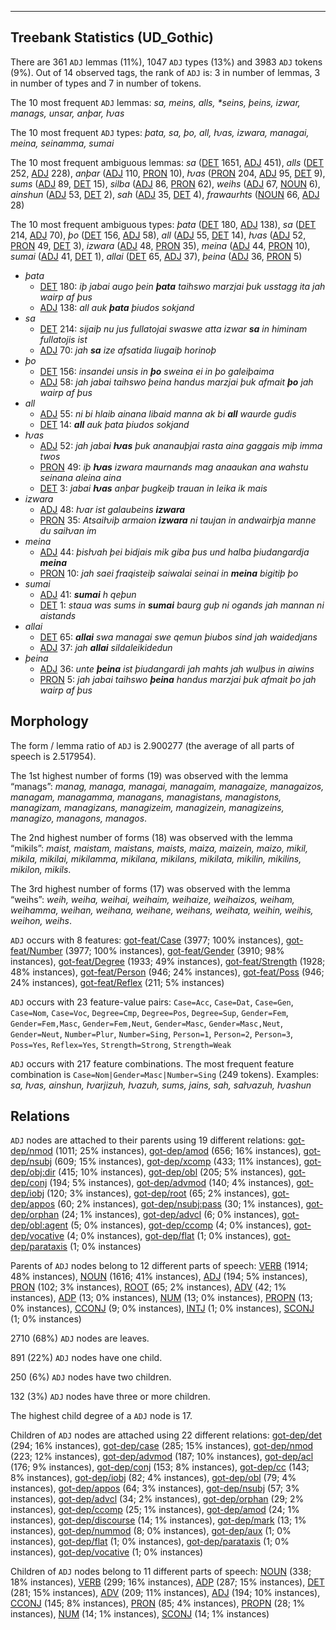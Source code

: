 

--------------------------------------------------------------------------------

## Treebank Statistics (UD_Gothic)

There are 361 `ADJ` lemmas (11%), 1047 `ADJ` types (13%) and 3983 `ADJ` tokens (9%).
Out of 14 observed tags, the rank of `ADJ` is: 3 in number of lemmas, 3 in number of types and 7 in number of tokens.

The 10 most frequent `ADJ` lemmas: <em>sa, meins, alls, *seins, þeins, izwar, manags, unsar, anþar, ƕas</em>

The 10 most frequent `ADJ` types:  <em>þata, sa, þo, all, ƕas, izwara, managai, meina, seinamma, sumai</em>

The 10 most frequent ambiguous lemmas: <em>sa</em> ([DET]() 1651, [ADJ]() 451), <em>alls</em> ([DET]() 252, [ADJ]() 228), <em>anþar</em> ([ADJ]() 110, [PRON]() 10), <em>ƕas</em> ([PRON]() 204, [ADJ]() 95, [DET]() 9), <em>sums</em> ([ADJ]() 89, [DET]() 15), <em>silba</em> ([ADJ]() 86, [PRON]() 62), <em>weihs</em> ([ADJ]() 67, [NOUN]() 6), <em>ainshun</em> ([ADJ]() 53, [DET]() 2), <em>sah</em> ([ADJ]() 35, [DET]() 4), <em>frawaurhts</em> ([NOUN]() 66, [ADJ]() 28)

The 10 most frequent ambiguous types:  <em>þata</em> ([DET]() 180, [ADJ]() 138), <em>sa</em> ([DET]() 214, [ADJ]() 70), <em>þo</em> ([DET]() 156, [ADJ]() 58), <em>all</em> ([ADJ]() 55, [DET]() 14), <em>ƕas</em> ([ADJ]() 52, [PRON]() 49, [DET]() 3), <em>izwara</em> ([ADJ]() 48, [PRON]() 35), <em>meina</em> ([ADJ]() 44, [PRON]() 10), <em>sumai</em> ([ADJ]() 41, [DET]() 1), <em>allai</em> ([DET]() 65, [ADJ]() 37), <em>þeina</em> ([ADJ]() 36, [PRON]() 5)


* <em>þata</em>
  * [DET]() 180: <em>iþ jabai augo þein <b>þata</b> taihswo marzjai þuk usstagg ita jah wairp af þus</em>
  * [ADJ]() 138: <em>all auk <b>þata</b> þiudos sokjand</em>
* <em>sa</em>
  * [DET]() 214: <em>sijaiþ nu jus fullatojai swaswe atta izwar <b>sa</b> in himinam fullatojis ist</em>
  * [ADJ]() 70: <em>jah <b>sa</b> ize afsatida liugaiþ horinoþ</em>
* <em>þo</em>
  * [DET]() 156: <em>insandei unsis in <b>þo</b> sweina ei in þo galeiþaima</em>
  * [ADJ]() 58: <em>jah jabai taihswo þeina handus marzjai þuk afmait <b>þo</b> jah wairp af þus</em>
* <em>all</em>
  * [ADJ]() 55: <em>ni bi hlaib ainana libaid manna ak bi <b>all</b> waurde gudis</em>
  * [DET]() 14: <em><b>all</b> auk þata þiudos sokjand</em>
* <em>ƕas</em>
  * [ADJ]() 52: <em>jah jabai <b>ƕas</b> þuk ananauþjai rasta aina gaggais miþ imma twos</em>
  * [PRON]() 49: <em>iþ <b>ƕas</b> izwara maurnands mag anaaukan ana wahstu seinana aleina aina</em>
  * [DET]() 3: <em>jabai <b>ƕas</b> anþar þugkeiþ trauan in leika ik mais</em>
* <em>izwara</em>
  * [ADJ]() 48: <em>ƕar ist galaubeins <b>izwara</b></em>
  * [PRON]() 35: <em>Atsaiƕiþ armaion <b>izwara</b> ni taujan in andwairþja manne du saiƕan im</em>
* <em>meina</em>
  * [ADJ]() 44: <em>þisƕah þei bidjais mik giba þus und halba þiudangardja <b>meina</b></em>
  * [PRON]() 10: <em>jah saei fraqisteiþ saiwalai seinai in <b>meina</b> bigitiþ þo</em>
* <em>sumai</em>
  * [ADJ]() 41: <em><b>sumai</b> h qeþun</em>
  * [DET]() 1: <em>staua was sums in <b>sumai</b> baurg guþ ni ogands jah mannan ni aistands</em>
* <em>allai</em>
  * [DET]() 65: <em><b>allai</b> swa managai swe qemun þiubos sind jah waidedjans</em>
  * [ADJ]() 37: <em>jah <b>allai</b> sildaleikidedun</em>
* <em>þeina</em>
  * [ADJ]() 36: <em>unte <b>þeina</b> ist þiudangardi jah mahts jah wulþus in aiwins</em>
  * [PRON]() 5: <em>jah jabai taihswo <b>þeina</b> handus marzjai þuk afmait þo jah wairp af þus</em>

## Morphology

The form / lemma ratio of `ADJ` is 2.900277 (the average of all parts of speech is 2.517954).

The 1st highest number of forms (19) was observed with the lemma “manags”: <em>manag, managa, managai, managaim, managaize, managaizos, managam, managamma, managans, managistans, managistons, managizam, managizans, managizeim, managizein, managizeins, managizo, managons, managos</em>.

The 2nd highest number of forms (18) was observed with the lemma “mikils”: <em>maist, maistam, maistans, maists, maiza, maizein, maizo, mikil, mikila, mikilai, mikilamma, mikilana, mikilans, mikilata, mikilin, mikilins, mikilon, mikils</em>.

The 3rd highest number of forms (17) was observed with the lemma “weihs”: <em>weih, weiha, weihai, weihaim, weihaize, weihaizos, weiham, weihamma, weihan, weihana, weihane, weihans, weihata, weihin, weihis, weihon, weihs</em>.

`ADJ` occurs with 8 features: [got-feat/Case]() (3977; 100% instances), [got-feat/Number]() (3977; 100% instances), [got-feat/Gender]() (3910; 98% instances), [got-feat/Degree]() (1933; 49% instances), [got-feat/Strength]() (1928; 48% instances), [got-feat/Person]() (946; 24% instances), [got-feat/Poss]() (946; 24% instances), [got-feat/Reflex]() (211; 5% instances)

`ADJ` occurs with 23 feature-value pairs: `Case=Acc`, `Case=Dat`, `Case=Gen`, `Case=Nom`, `Case=Voc`, `Degree=Cmp`, `Degree=Pos`, `Degree=Sup`, `Gender=Fem`, `Gender=Fem,Masc`, `Gender=Fem,Neut`, `Gender=Masc`, `Gender=Masc,Neut`, `Gender=Neut`, `Number=Plur`, `Number=Sing`, `Person=1`, `Person=2`, `Person=3`, `Poss=Yes`, `Reflex=Yes`, `Strength=Strong`, `Strength=Weak`

`ADJ` occurs with 217 feature combinations.
The most frequent feature combination is `Case=Nom|Gender=Masc|Number=Sing` (249 tokens).
Examples: <em>sa, ƕas, ainshun, ƕarjizuh, ƕazuh, sums, jains, sah, saƕazuh, ƕashun</em>


## Relations

`ADJ` nodes are attached to their parents using 19 different relations: [got-dep/nmod]() (1011; 25% instances), [got-dep/amod]() (656; 16% instances), [got-dep/nsubj]() (609; 15% instances), [got-dep/xcomp]() (433; 11% instances), [got-dep/obj:dir]() (415; 10% instances), [got-dep/obl]() (205; 5% instances), [got-dep/conj]() (194; 5% instances), [got-dep/advmod]() (140; 4% instances), [got-dep/iobj]() (120; 3% instances), [got-dep/root]() (65; 2% instances), [got-dep/appos]() (60; 2% instances), [got-dep/nsubj:pass]() (30; 1% instances), [got-dep/orphan]() (24; 1% instances), [got-dep/advcl]() (6; 0% instances), [got-dep/obl:agent]() (5; 0% instances), [got-dep/ccomp]() (4; 0% instances), [got-dep/vocative]() (4; 0% instances), [got-dep/flat]() (1; 0% instances), [got-dep/parataxis]() (1; 0% instances)

Parents of `ADJ` nodes belong to 12 different parts of speech: [VERB]() (1914; 48% instances), [NOUN]() (1616; 41% instances), [ADJ]() (194; 5% instances), [PRON]() (102; 3% instances), [ROOT]() (65; 2% instances), [ADV]() (42; 1% instances), [ADP]() (13; 0% instances), [NUM]() (13; 0% instances), [PROPN]() (13; 0% instances), [CCONJ]() (9; 0% instances), [INTJ]() (1; 0% instances), [SCONJ]() (1; 0% instances)

2710 (68%) `ADJ` nodes are leaves.

891 (22%) `ADJ` nodes have one child.

250 (6%) `ADJ` nodes have two children.

132 (3%) `ADJ` nodes have three or more children.

The highest child degree of a `ADJ` node is 17.

Children of `ADJ` nodes are attached using 22 different relations: [got-dep/det]() (294; 16% instances), [got-dep/case]() (285; 15% instances), [got-dep/nmod]() (223; 12% instances), [got-dep/advmod]() (187; 10% instances), [got-dep/acl]() (176; 9% instances), [got-dep/conj]() (153; 8% instances), [got-dep/cc]() (143; 8% instances), [got-dep/iobj]() (82; 4% instances), [got-dep/obl]() (79; 4% instances), [got-dep/appos]() (64; 3% instances), [got-dep/nsubj]() (57; 3% instances), [got-dep/advcl]() (34; 2% instances), [got-dep/orphan]() (29; 2% instances), [got-dep/ccomp]() (25; 1% instances), [got-dep/amod]() (24; 1% instances), [got-dep/discourse]() (14; 1% instances), [got-dep/mark]() (13; 1% instances), [got-dep/nummod]() (8; 0% instances), [got-dep/aux]() (1; 0% instances), [got-dep/flat]() (1; 0% instances), [got-dep/parataxis]() (1; 0% instances), [got-dep/vocative]() (1; 0% instances)

Children of `ADJ` nodes belong to 11 different parts of speech: [NOUN]() (338; 18% instances), [VERB]() (299; 16% instances), [ADP]() (287; 15% instances), [DET]() (281; 15% instances), [ADV]() (209; 11% instances), [ADJ]() (194; 10% instances), [CCONJ]() (145; 8% instances), [PRON]() (85; 4% instances), [PROPN]() (28; 1% instances), [NUM]() (14; 1% instances), [SCONJ]() (14; 1% instances)

